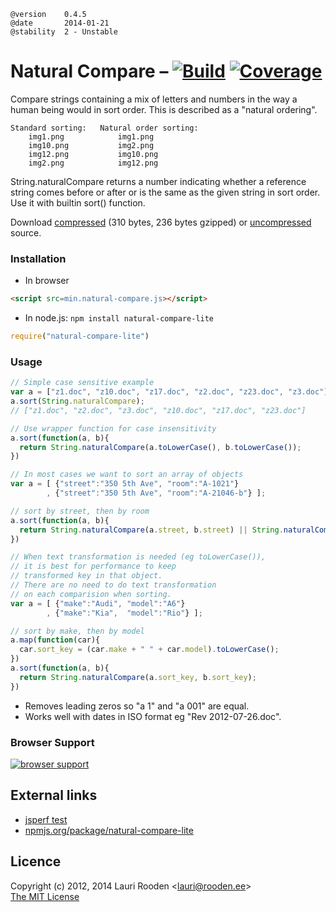 
[1]: https://secure.travis-ci.org/litejs/natural-compare-lite.png
[2]: https://travis-ci.org/litejs/natural-compare-lite
[3]: https://coveralls.io/repos/litejs/natural-compare-lite/badge.png
[4]: https://coveralls.io/r/litejs/natural-compare-lite
[7]: https://ci.testling.com/litejs/natural-compare-lite.png
[8]: https://ci.testling.com/litejs/natural-compare-lite
[src]: https://raw.github.com/litejs/natural-compare-lite/master/min.natural-compare.js
[min]: https://raw.github.com/litejs/natural-compare-lite/master/natural-compare.js



    @version    0.4.5
    @date       2014-01-21
    @stability  2 - Unstable


Natural Compare &ndash; [![Build][1]][2] [![Coverage][3]][4]
===============

Compare strings containing a mix of letters and numbers
in the way a human being would in sort order.
This is described as a "natural ordering".

```plain
Standard sorting:   Natural order sorting:
    img1.png            img1.png
    img10.png           img2.png
    img12.png           img10.png
    img2.png            img12.png
```

String.naturalCompare returns a number indicating 
whether a reference string comes before or after or is the same 
as the given string in sort order. 
Use it with builtin sort() function.


Download [compressed][min] 
(310 bytes, 236 bytes gzipped)
or [uncompressed][src] source.



### Installation

- In browser

```html
<script src=min.natural-compare.js></script>
```

- In node.js: `npm install natural-compare-lite`

```javascript
require("natural-compare-lite")
```

### Usage

```javascript
// Simple case sensitive example
var a = ["z1.doc", "z10.doc", "z17.doc", "z2.doc", "z23.doc", "z3.doc"];
a.sort(String.naturalCompare);
// ["z1.doc", "z2.doc", "z3.doc", "z10.doc", "z17.doc", "z23.doc"]

// Use wrapper function for case insensitivity
a.sort(function(a, b){
  return String.naturalCompare(a.toLowerCase(), b.toLowerCase());
})

// In most cases we want to sort an array of objects
var a = [ {"street":"350 5th Ave", "room":"A-1021"}
        , {"street":"350 5th Ave", "room":"A-21046-b"} ];

// sort by street, then by room
a.sort(function(a, b){
  return String.naturalCompare(a.street, b.street) || String.naturalCompare(a.room, b.room);
})

// When text transformation is needed (eg toLowerCase()),
// it is best for performance to keep
// transformed key in that object. 
// There are no need to do text transformation
// on each comparision when sorting.
var a = [ {"make":"Audi", "model":"A6"}
        , {"make":"Kia",  "model":"Rio"} ];

// sort by make, then by model
a.map(function(car){
  car.sort_key = (car.make + " " + car.model).toLowerCase();
})
a.sort(function(a, b){
  return String.naturalCompare(a.sort_key, b.sort_key);
})
```

- Removes leading zeros so "a 1" and "a 001" are equal.
- Works well with dates in ISO format eg "Rev 2012-07-26.doc".


### Browser Support

[![browser support][7]][8]


External links
--------------

- [jsperf test](http://jsperf.com/natural-sort-2/7)
- [npmjs.org/package/natural-compare-lite](https://npmjs.org/package/natural-compare-lite)


Licence
-------

Copyright (c) 2012, 2014 Lauri Rooden &lt;lauri@rooden.ee&gt;  
[The MIT License](http://lauri.rooden.ee/mit-license.txt)


